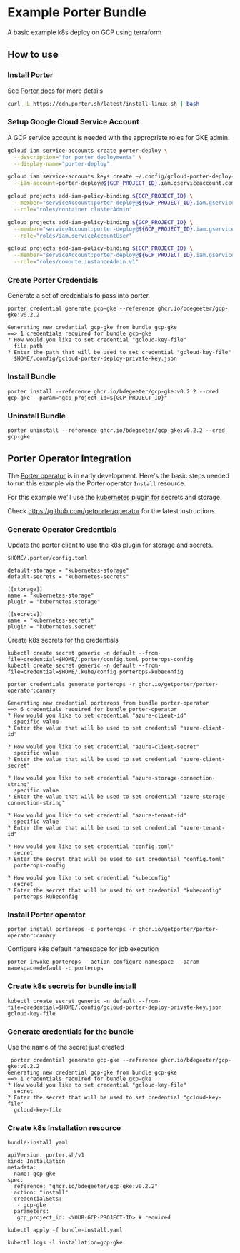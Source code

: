 # Example Porter Bundle

A basic example k8s deploy on GCP using terraform

## How to use

### Install Porter

See [Porter docs](https://porter.sh/install/) for more details

```bash
curl -L https://cdn.porter.sh/latest/install-linux.sh | bash
```

### Setup Google Cloud Service Account

A GCP service account is needed with the appropriate roles for GKE admin.

```bash
gcloud iam service-accounts create porter-deploy \
  --description="for porter deployments" \
  --display-name="porter-deploy"

gcloud iam service-accounts keys create ~/.config/gcloud-porter-deploy-private-key.json \
  --iam-account=porter-deploy@${GCP_PROJECT_ID}.iam.gserviceaccount.com

gcloud projects add-iam-policy-binding ${GCP_PROJECT_ID} \
  --member="serviceAccount:porter-deploy@${GCP_PROJECT_ID}.iam.gserviceaccount.com" \
  --role="roles/container.clusterAdmin"

gcloud projects add-iam-policy-binding ${GCP_PROJECT_ID} \
  --member="serviceAccount:porter-deploy@${GCP_PROJECT_ID}.iam.gserviceaccount.com" \
  --role="roles/iam.serviceAccountUser"

gcloud projects add-iam-policy-binding ${GCP_PROJECT_ID} \
  --member="serviceAccount:porter-deploy@${GCP_PROJECT_ID}.iam.gserviceaccount.com" \
  --role="roles/compute.instanceAdmin.v1"
```

### Create Porter Credentials

Generate a set of credentials to pass into porter.

```
porter credential generate gcp-gke --reference ghcr.io/bdegeeter/gcp-gke:v0.2.2
```

```
Generating new credential gcp-gke from bundle gcp-gke
==> 1 credentials required for bundle gcp-gke
? How would you like to set credential "gcloud-key-file"
  file path
? Enter the path that will be used to set credential "gcloud-key-file"
  $HOME/.config/gcloud-porter-deploy-private-key.json
```

### Install Bundle

```
porter install --reference ghcr.io/bdegeeter/gcp-gke:v0.2.2 --cred gcp-gke --param="gcp_project_id=${GCP_PROJECT_ID}"
```

### Uninstall Bundle

```
porter uninstall --reference ghcr.io/bdegeeter/gcp-gke:v0.2.2 --cred gcp-gke
```

## Porter Operator Integration

The [Porter operator](https://github.com/getporter/operator) is in early development.  Here's the basic steps needed 
to run this example via the Porter operator `Install` resource.

For this example we'll use the [kubernetes plugin for](https://github.com/getporter/kubernetes-plugins) secrets and storage.

Check https://github.com/getporter/operator for the latest instructions.

### Generate Operator Credentials

Update the porter client to use the k8s plugin for storage and secrets.

`$HOME/.porter/config.toml`
```
default-storage = "kubernetes-storage"
default-secrets = "kubernetes-secrets"

[[storage]]
name = "kubernetes-storage"
plugin = "kubernetes.storage"

[[secrets]]
name = "kubernetes-secrets"
plugin = "kubernetes.secret"
```

Create k8s secrets for the credentials
```
kubectl create secret generic -n default --from-file=credential=$HOME/.porter/config.toml porterops-config
kubectl create secret generic -n default --from-file=credential=$HOME/.kube/config porterops-kubeconfig
```

```
porter credentials generate porterops -r ghcr.io/getporter/porter-operator:canary
```
```
Generating new credential porterops from bundle porter-operator
==> 6 credentials required for bundle porter-operator
? How would you like to set credential "azure-client-id"
  specific value
? Enter the value that will be used to set credential "azure-client-id"

? How would you like to set credential "azure-client-secret"
  specific value
? Enter the value that will be used to set credential "azure-client-secret"

? How would you like to set credential "azure-storage-connection-string"
  specific value
? Enter the value that will be used to set credential "azure-storage-connection-string"

? How would you like to set credential "azure-tenant-id"
  specific value
? Enter the value that will be used to set credential "azure-tenant-id"

? How would you like to set credential "config.toml"
  secret
? Enter the secret that will be used to set credential "config.toml"
  porterops-config

? How would you like to set credential "kubeconfig"
  secret
? Enter the secret that will be used to set credential "kubeconfig"
  porterops-kubeconfig
```


### Install Porter operator

```
porter install porterops -c porterops -r ghcr.io/getporter/porter-operator:canary
```

Configure k8s default namespace for job execution
```
porter invoke porterops --action configure-namespace --param namespace=default -c porterops
```



### Create k8s secrets for bundle install

```
kubectl create secret generic -n default --from-file=credential=$HOME/.config/gcloud-porter-deploy-private-key.json gcloud-key-file
```

### Generate credentials for the bundle

Use the name of the secret just created

```
 porter credential generate gcp-gke --reference ghcr.io/bdegeeter/gcp-gke:v0.2.2
Generating new credential gcp-gke from bundle gcp-gke
==> 1 credentials required for bundle gcp-gke
? How would you like to set credential "gcloud-key-file"
  secret
? Enter the secret that will be used to set credential "gcloud-key-file"
  gcloud-key-file
```

### Create k8s Installation resource

`bundle-install.yaml`
```
apiVersion: porter.sh/v1
kind: Installation
metadata:
  name: gcp-gke
spec:
  reference: "ghcr.io/bdegeeter/gcp-gke:v0.2.2"
  action: "install"
  credentialSets:
   - gcp-gke
  parameters:
   gcp_project_id: <YOUR-GCP-PROJECT-ID> # required
```

```
kubectl apply -f bundle-install.yaml
```
```
kubectl logs -l installation=gcp-gke
```